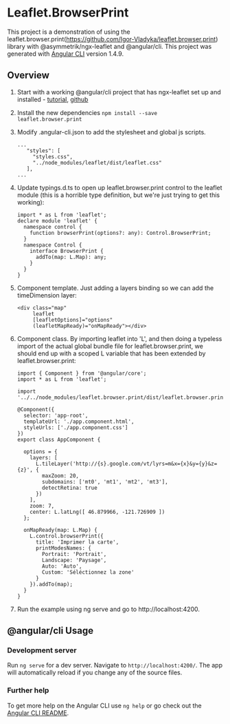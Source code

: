# Leaflet.BrowserPrint

This project is a demonstration of using the leaflet.browser.print(https://github.com/Igor-Vladyka/leaflet.browser.print) library with @asymmetrik/ngx-leaflet and @angular/cli.
This project was generated with [Angular CLI](https://github.com/angular/angular-cli) version 1.4.9.


## Overview

1. Start with a working @angular/cli project that has ngx-leaflet set up and installed - [tutorial](https://www.asymmetrik.com/ngx-leaflet-tutorial-angular-cli/), [github](https://github.com/Asymmetrik/ngx-leaflet-tutorial-ngcli)
2. Install the new dependencies
   ```npm install --save leaflet.browser.print```
3. Modify .angular-cli.json to add the stylesheet and global js scripts. 
   ```
   ...
      "styles": [
        "styles.css",
        "../node_modules/leaflet/dist/leaflet.css"
      ],
   ...
   ```
4. Update typings.d.ts to open up leaflet.browser.print control to the leaflet module (this is a horrible type definition, but we're just trying to get this working):
   ```
   import * as L from 'leaflet';
   declare module 'leaflet' {
     namespace control {
       function browserPrint(options?: any): Control.BrowserPrint;
     }
     namespace Control {
       interface BrowserPrint {
         addTo(map: L.Map): any;
       }
     }
   }
   ```
5. Component template. Just adding a layers binding so we can add the timeDimension layer:
   ```
   <div class="map"
        leaflet
        [leafletOptions]="options"
        (leafletMapReady)="onMapReady"></div>
   ```
6. Component class. By importing leaflet into 'L', and then doing a typeless import of the actual global bundle file for leaflet.browser.print, we should end up with a scoped L variable that has been extended by leaflet.browser.print:
   ```
   import { Component } from '@angular/core';
   import * as L from 'leaflet';
   
   import '../../node_modules/leaflet.browser.print/dist/leaflet.browser.print.min.js';
   
   @Component({
     selector: 'app-root',
     templateUrl: './app.component.html',
     styleUrls: ['./app.component.css']
   })
   export class AppComponent {
   
     options = {
       layers: [
         L.tileLayer('http://{s}.google.com/vt/lyrs=m&x={x}&y={y}&z={z}', {
           maxZoom: 20,
           subdomains: ['mt0', 'mt1', 'mt2', 'mt3'],
           detectRetina: true
         })
       ],
       zoom: 7,
       center: L.latLng([ 46.879966, -121.726909 ])
     };
   
     onMapReady(map: L.Map) {
       L.control.browserPrint({
         title: 'Imprimer la carte',
         printModesNames: {
           Portrait: 'Portrait',
           Landscape: 'Paysage',
           Auto: 'Auto',
           Custom: 'Séléctionnez la zone'
         }
       }).addTo(map);
     }
   }
   ```

7. Run the example using ng serve and go to http://localhost:4200.


## @angular/cli Usage

### Development server

Run `ng serve` for a dev server. Navigate to `http://localhost:4200/`. The app will automatically reload if you change any of the source files.

### Further help

To get more help on the Angular CLI use `ng help` or go check out the [Angular CLI README](https://github.com/angular/angular-cli/blob/master/README.md).
